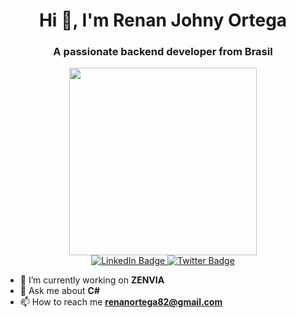 
  <h1 align="center">Hi 👋, I'm Renan Johny Ortega</h1>
  <h3 align="center">A passionate backend developer from Brasil</h3>
 
 <div id="header" align="center">
 <img src="https://media.giphy.com/media/qgQUggAC3Pfv687qPC/giphy.gif" width="300"/>
 
  <div id="badges">
  <a href="your-linkedin-URL">
    <img src="https://img.shields.io/badge/LinkedIn-blue?style=for-the-badge&logo=linkedin&logoColor=white" alt="LinkedIn Badge"/>
  </a>
  <a href="your-twitter-URL">
    <img src="https://img.shields.io/badge/Twitter-blue?style=for-the-badge&logo=twitter&logoColor=white" alt="Twitter Badge"/>
  </a>
</div>
  
  <img src="https://komarev.com/ghpvc/?username=renanortega&style=flat-square&color=blue" alt=""/>
</div>

- 🔭 I’m currently working on **ZENVIA**
- 💬 Ask me about **C#**
- 📫 How to reach me **renanortega82@gmail.com**

